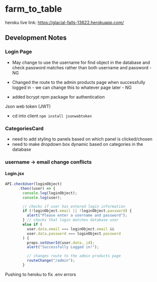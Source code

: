 # farm_to_table

heroku live link: https://glacial-falls-13622.herokuapp.com/

## Development Notes

### Login Page

- May change to use the username for find object in the database and check password matches rather than both username and password - NG
- Changed the route to the admin products page when successfully logged in - we can change this to whatever page later - NG

- added bcrypt npm package for authentication

Json web token (JWT)

- cd into client `npm install jsonwebtoken`

### CategoriesCard

- need to add styling to panels based on which panel is clicked/chosen
- need to make dropdown box dynamic based on categories in the database

### username -> email change conflicts

#### Login.jsx

```javascript
API.checkUser(loginObject)
      .then((user) => {
        console.log(loginObject);
        console.log(user);

        // checks if user has entered login information
        if (!loginObject.email || !loginObject.password) {
          alert("Please enter a username and password");
        } // checks that login matches database user
        else if (
          user.data.email === loginObject.email &&
          user.data.password === loginObject.password
        ) {
          props.setUserId(user.data._id);
          alert("Successfully Logged in!");

          // changes route to the admin products page
          routeChange("/admin");
        }
```

Pushing to heroku to fix .env errors
